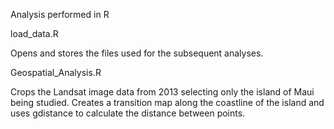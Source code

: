 Analysis performed in R

load_data.R

Opens and stores the files used for the subsequent analyses.

Geospatial_Analysis.R

Crops the Landsat image data from 2013 selecting only the island of Maui being studied.
Creates a transition map along the coastline of the island and uses gdistance to calculate the distance between points.
